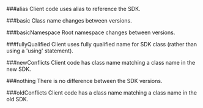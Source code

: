###alias
Client code uses alias to reference the SDK.

###basic
Class name changes between versions.

###basicNamespace
Root namespace changes between versions.

###fullyQualified
Client uses fully qualified name for SDK class (rather than using a 'using' statement).

###newConflicts
Client code has class name matching a class name in the new SDK.

###nothing
There is no difference between the SDK versions.

###oldConflicts
Client code has a class name matching a class name in the old SDK.